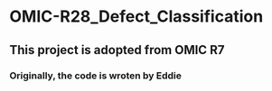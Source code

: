 # OMIC-R28_Defect_Classification
## This project is adopted from OMIC R7 
### Originally, the code is wroten by Eddie